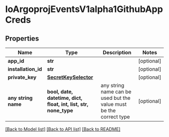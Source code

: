 # IoArgoprojEventsV1alpha1GithubAppCreds


## Properties
Name | Type | Description | Notes
------------ | ------------- | ------------- | -------------
**app_id** | **str** |  | [optional] 
**installation_id** | **str** |  | [optional] 
**private_key** | [**SecretKeySelector**](SecretKeySelector.md) |  | [optional] 
**any string name** | **bool, date, datetime, dict, float, int, list, str, none_type** | any string name can be used but the value must be the correct type | [optional]

[[Back to Model list]](../README.md#documentation-for-models) [[Back to API list]](../README.md#documentation-for-api-endpoints) [[Back to README]](../README.md)


